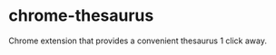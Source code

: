 chrome-thesaurus
================

Chrome extension that provides a convenient thesaurus 1 click away.
